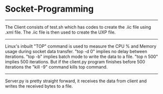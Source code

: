 # Socket-Programming
*******************
The Client consists of test.sh which has codes to create the .iic file using .xml file.
The .iic file is then used to create the UXP file.
*******************
Linux's inbuilt "TOP" command is used to measure the CPU % and Memory usage during socket data transfer.
"top -d 0" implies no delay between iterations.
"top -b" implies batch mode to write the data to a file.
"top n 500" implies 500 iterations. 
But if the client.py program finishes before 500 iterations the "kill -9" command kills top command.
******************
Server.py is pretty straight forward, it receives the data from client and writes the received bytes to a file.
